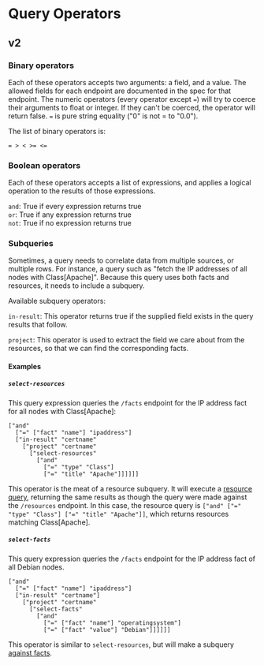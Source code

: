 # Query Operators

## v2

### Binary operators

Each of these operators accepts two arguments: a field, and a value. The
allowed fields for each endpoint are documented in the spec for that endpoint.
The numeric operators (every operator except `=`) will try to coerce their
arguments to float or integer. If they can't be coerced, the operator will
return false. `=` is pure string equality ("0" is not = to "0.0").

The list of binary operators is:

`= > < >= <=`

### Boolean operators

Each of these operators accepts a list of expressions, and applies a logical
operation to the results of those expressions.

`and`: True if every expression returns true  
`or`: True if any expression returns true  
`not`: True if no expression returns true  

### Subqueries

Sometimes, a query needs to correlate data from multiple sources, or multiple
rows. For instance, a query such as "fetch the IP addresses of all nodes with
Class[Apache]". Because this query uses both facts and resources, it needs to
include a subquery.

Available subquery operators:

`in-result`: This operator returns true if the supplied field exists in the
query results that follow.

`project`: This operator is used to extract the field we care about from the
resources, so that we can find the corresponding facts.

#### Examples

##### `select-resources`

This query expression queries the `/facts` endpoint for the IP address fact for
all nodes with Class[Apache]:

    ["and"
      ["=" ["fact" "name"] "ipaddress"]
      ["in-result" "certname"
        ["project" "certname"
          ["select-resources"
            ["and"
              ["=" "type" "Class"]
              ["=" "title" "Apache"]]]]]]

This operator is the meat of a resource subquery. It will execute a [resource
query](resources.md), returning the same results as though the query were
made against the `/resources` endpoint. In this case, the resource query is
`["and" ["=" "type" "Class"] ["=" "title" "Apache"]]`, which returns
resources matching Class[Apache].

##### `select-facts`

This query expression queries the `/facts` endpoint for the IP address fact of
all Debian nodes.

    ["and"
      ["=" ["fact" "name"] "ipaddress"]
      ["in-result" "certname"]
        ["project" "certname"
          ["select-facts"
            ["and"
              ["=" ["fact" "name"] "operatingsystem"]
              ["=" ["fact" "value"] "Debian"]]]]]]

This operator is similar to `select-resources`, but will make a subquery
[against facts](facts.md).
